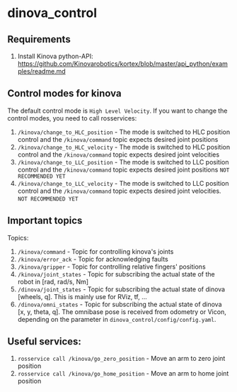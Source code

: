 # dinova_control

## Requirements
1. Install Kinova python-API:
https://github.com/Kinovarobotics/kortex/blob/master/api_python/examples/readme.md


## Control modes for kinova
The default control mode is `High Level Velocity`. If you want to change the control modes, you need to call rosservices:
1. `/kinova/change_to_HLC_position` - The mode is switched to HLC position control and the `/kinova/command` topic expects desired joint positions
2. `/kinova/change_to_HLC_velocity` - The mode is switched to HLC position control and the `/kinova/command` topic expects desired joint velocities
3. `/kinova/change_to_LLC_position` - The mode is switched to LLC position control and the `/kinova/command` topic expects desired joint positions `NOT RECOMMENDED YET`
4. `/kinova/change_to_LLC_velocity` - The mode is switched to LLC position control and the `/kinova/command` topic expects desired joint velocities. `NOT RECOMMENDED YET`

## Important topics
Topics:
1. `/kinova/command` - Topic for controlling kinova's joints
2. `/kinova/error_ack` - Topic for acknowledging faults
3. `/kinova/gripper` - Topic for controlling relative fingers' positions
4. `/kinova/joint_states` - Topic for subscribing the actual state of the robot in [rad, rad/s, Nm]
5. `/dinova/joint_states` - Topic for subscribing the actual state of dinova [wheels, q]. This is mainly use for RViz, tf, ...
6. `/dinova/omni_states` - Topic for subscribing the actual state of dinova [x, y, theta, q]. The omnibase pose is received from odometry or Vicon, depending on the parameter in `dinova_control/config/config.yaml`.


## Useful services:
1. `rosservice call /kinova/go_zero_position` - Move an arm to zero joint position
2. `rosservice call /kinova/go_home_position` - Move an arm to home joint position





